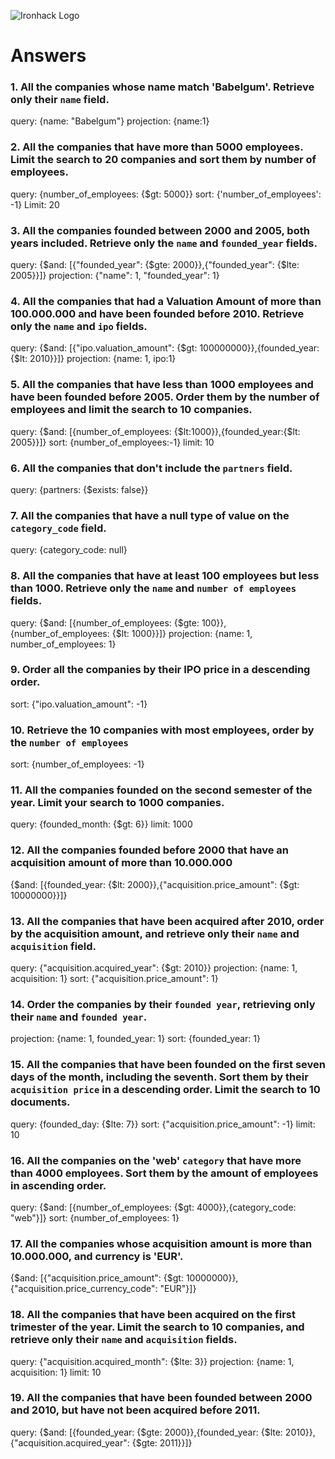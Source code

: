 ![Ironhack Logo](https://i.imgur.com/1QgrNNw.png)

# Answers

### 1. All the companies whose name match 'Babelgum'. Retrieve only their `name` field.

query: {name: "Babelgum"}
projection: {name:1}

### 2. All the companies that have more than 5000 employees. Limit the search to 20 companies and sort them by **number of employees**.


query: {number_of_employees: {$gt: 5000}}
sort: {'number_of_employees': -1}
Limit: 20

### 3. All the companies founded between 2000 and 2005, both years included. Retrieve only the `name` and `founded_year` fields.


query: {$and: [{"founded_year": {$gte: 2000}},{"founded_year": {$lte: 2005}}]}
projection: {"name": 1, "founded_year": 1}

### 4. All the companies that had a Valuation Amount of more than 100.000.000 and have been founded before 2010. Retrieve only the `name` and `ipo` fields.

query: {$and: [{"ipo.valuation_amount": {$gt: 100000000}},{founded_year: {$lt: 2010}}]}
projection: {name: 1, ipo:1}


### 5. All the companies that have less than 1000 employees and have been founded before 2005. Order them by the number of employees and limit the search to 10 companies.

query: {$and: [{number_of_employees: {$lt:1000}},{founded_year:{$lt: 2005}}]}
sort: {number_of_employees:-1}
limit: 10


### 6. All the companies that don't include the `partners` field.

query: {partners: {$exists: false}}

### 7. All the companies that have a null type of value on the `category_code` field.

query: {category_code: null}

### 8. All the companies that have at least 100 employees but less than 1000. Retrieve only the `name` and `number of employees` fields.

query: {$and: [{number_of_employees: {$gte: 100}},{number_of_employees: {$lt: 1000}}]}
projection: {name: 1, number_of_employees: 1}

### 9. Order all the companies by their IPO price in a descending order.

sort: {"ipo.valuation_amount": -1}

### 10. Retrieve the 10 companies with most employees, order by the `number of employees`

sort: {number_of_employees: -1}

### 11. All the companies founded on the second semester of the year. Limit your search to 1000 companies.

query: {founded_month: {$gt: 6}}
limit: 1000

### 12. All the companies founded before 2000 that have an acquisition amount of more than 10.000.000

{$and: [{founded_year: {$lt: 2000}},{"acquisition.price_amount": {$gt: 10000000}}]}

### 13. All the companies that have been acquired after 2010, order by the acquisition amount, and retrieve only their `name` and `acquisition` field.

query: {"acquisition.acquired_year": {$gt: 2010}}
projection: {name: 1, acquisition: 1}
sort: {"acquisition.price_amount": 1}

### 14. Order the companies by their `founded year`, retrieving only their `name` and `founded year`.

projection: {name: 1, founded_year: 1}
sort: {founded_year: 1}

### 15. All the companies that have been founded on the first seven days of the month, including the seventh. Sort them by their `acquisition price` in a descending order. Limit the search to 10 documents.

query: {founded_day: {$lte: 7}}
sort: {"acquisition.price_amount": -1}
limit: 10

### 16. All the companies on the 'web' `category` that have more than 4000 employees. Sort them by the amount of employees in ascending order.

query: {$and: [{number_of_employees: {$gt: 4000}},{category_code: "web"}]}
sort: {number_of_employees: 1}

### 17. All the companies whose acquisition amount is more than 10.000.000, and currency is 'EUR'.

{$and: [{"acquisition.price_amount": {$gt: 10000000}},{"acquisition.price_currency_code": "EUR"}]}

### 18. All the companies that have been acquired on the first trimester of the year. Limit the search to 10 companies, and retrieve only their `name` and `acquisition` fields.

query: {"acquisition.acquired_month": {$lte: 3}}
projection: {name: 1, acquisition: 1}
limit: 10

### 19. All the companies that have been founded between 2000 and 2010, but have not been acquired before 2011.

query: {$and: [{founded_year: {$gte: 2000}},{founded_year: {$lte: 2010}},{"acquisition.acquired_year": {$gte: 2011}}]}
